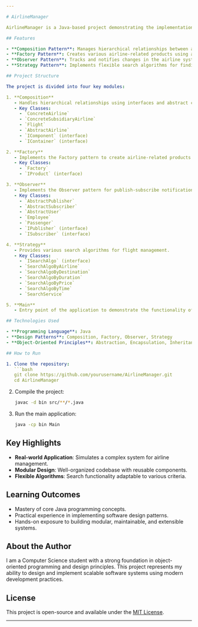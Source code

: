 ```yaml
---

# AirlineManager

AirlineManager is a Java-based project demonstrating the implementation of software design patterns such as Composition, Factory, Observer, and Strategy. It showcases object-oriented programming principles, design pattern usage, and a modular architecture for managing an airline system. This project is developed as part of a Computer Science curriculum and is intended to demonstrate proficiency in Java, design patterns, and software engineering principles.

## Features

- **Composition Pattern**: Manages hierarchical relationships between airline components like flights, airlines, and subsidiary airlines.
- **Factory Pattern**: Creates various airline-related products using an abstract factory.
- **Observer Pattern**: Tracks and notifies changes in the airline system (e.g., employee or passenger notifications).
- **Strategy Pattern**: Implements flexible search algorithms for finding flights based on different criteria (e.g., price, time, duration, destination).

## Project Structure

The project is divided into four key modules:

1. **Composition**
   - Handles hierarchical relationships using interfaces and abstract classes.
   - Key Classes:
     - `ConcreteAirline`
     - `ConcreteSubsidiaryAirline`
     - `Flight`
     - `AbstractAirline`
     - `IComponent` (interface)
     - `IContainer` (interface)

2. **Factory**
   - Implements the Factory pattern to create airline-related products dynamically.
   - Key Classes:
     - `Factory`
     - `IProduct` (interface)

3. **Observer**
   - Implements the Observer pattern for publish-subscribe notifications.
   - Key Classes:
     - `AbstractPublisher`
     - `AbstractSubscriber`
     - `AbstractUser`
     - `Employee`
     - `Passenger`
     - `IPublisher` (interface)
     - `ISubscriber` (interface)

4. **Strategy**
   - Provides various search algorithms for flight management.
   - Key Classes:
     - `ISearchAlgo` (interface)
     - `SearchAlgoByAirline`
     - `SearchAlgoByDestination`
     - `SearchAlgoByDuration`
     - `SearchAlgoByPrice`
     - `SearchAlgoByTime`
     - `SearchService`

5. **Main**
   - Entry point of the application to demonstrate the functionality of all modules.

## Technologies Used

- **Programming Language**: Java
- **Design Patterns**: Composition, Factory, Observer, Strategy
- **Object-Oriented Principles**: Abstraction, Encapsulation, Inheritance, Polymorphism

## How to Run

1. Clone the repository:
   ```bash
   git clone https://github.com/yourusername/AirlineManager.git
   cd AirlineManager
   ```

2. Compile the project:
   ```bash
   javac -d bin src/**/*.java
   ```

3. Run the main application:
   ```bash
   java -cp bin Main
   ```

## Key Highlights

- **Real-world Application**: Simulates a complex system for airline management.
- **Modular Design**: Well-organized codebase with reusable components.
- **Flexible Algorithms**: Search functionality adaptable to various criteria.

## Learning Outcomes

- Mastery of core Java programming concepts.
- Practical experience in implementing software design patterns.
- Hands-on exposure to building modular, maintainable, and extensible systems.

## About the Author

I am a Computer Science student with a strong foundation in object-oriented programming and design principles. This project represents my ability to design and implement scalable software systems using modern development practices.

## License

This project is open-source and available under the [MIT License](LICENSE).

---
```

